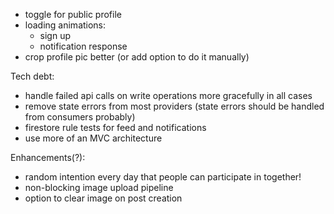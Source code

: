 - toggle for public profile
- loading animations:
    - sign up
    - notification response
- crop profile pic better (or add option to do it manually)

Tech debt:
- handle failed api calls on write operations more gracefully in all cases
- remove state errors from most providers (state errors should be handled from consumers probably)
- firestore rule tests for feed and notifications
- use more of an MVC architecture

Enhancements(?):
- random intention every day that people can participate in together!
- non-blocking image upload pipeline
- option to clear image on post creation
